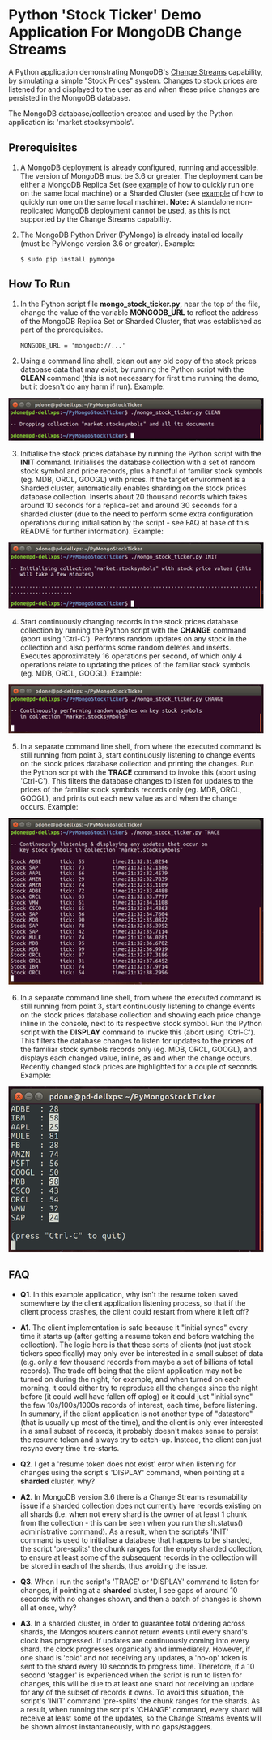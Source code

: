 # Python 'Stock Ticker' Demo Application For MongoDB Change Streams

A Python application demonstrating MongoDB's [Change Streams](https://docs.mongodb.com/manual/changeStreams/) capability, by simulating a simple "Stock Prices" system. Changes to stock prices are listened for and displayed to the user as and when these price changes are persisted in the MongoDB database. 

The MongoDB database/collection created and used by the Python application is: 'market.stocksymbols'.

## Prerequisites

1. A MongoDB deployment is already configured, running and accessible. The version of MongoDB must be 3.6 or greater. The deployment can be either a MongoDB Replica Set (see [example](https://github.com/pkdone/mongo-quick-repset) of how to quickly run one on the same local machine) or a Sharded Cluster (see [example](https://github.com/pkdone/mongo-multi-svr-generator) of how to quickly run one on the same local machine). **Note:** A standalone non-replicated MongoDB deployment cannot be used, as this is not supported by the Change Streams capability.

2. The MongoDB Python Driver (PyMongo) is already installed locally (must be PyMongo version 3.6 or greater). Example:

    ```
    $ sudo pip install pymongo
    ```

## How To Run

1. In the Python script file **mongo_stock_ticker.py**, near the top of the file, change the value of the variable **MONGODB_URL** to reflect the address of the MongoDB Replica Set or Sharded Cluster, that was established as part of the prerequisites.


    ```
    MONGODB_URL = 'mongodb://...'
    ```

2. Using a command line shell, clean out any old copy of the stock prices database data that may exist, by running the Python script with the **CLEAN** command (this is not necessary for first time running the demo, but it doesn't do any harm if run). Example:


![CLEAN](imgs/clean.png)


3. Initialise the stock prices database by running the Python script with the **INIT** command. Initialises the database collection with a set of random stock symbol and price records, plus a handful of familiar stock symbols (eg. MDB, ORCL, GOOGL) with prices. If the target environment is a Sharded cluster, automatically enables sharding on the stock prices database collection. Inserts about 20 thousand records which takes around 10 seconds for a replica-set and around 30 seconds for a sharded cluster (due to the need to perform some extra configuration operations during initialisation by the script - see FAQ at base of this README for further information). Example:


![INIT](imgs/init.png)


4. Start continuously changing records in the stock prices database collection by running the Python script with the **CHANGE** command (abort using 'Ctrl-C'). Performs random updates on any stock in the collection and also performs some random deletes and inserts. Executes approximately 16 operations per second, of which only 4 operations relate to updating the prices of the familiar stock symbols (eg. MDB, ORCL, GOOGL). Example:


![UPDATES](imgs/change.png)


5. In a separate command line shell, from where the executed command is still running from point 3, start continuously listening to change events on the stock prices database collection and printing the changes. Run the Python script with the **TRACE** command to invoke this (abort using 'Ctrl-C'). This filters the database changes to listen for updates to the prices of the familiar stock symbols records only (eg. MDB, ORCL, GOOGL), and prints out each new value as and when the change occurs. Example:


![LISTEN](imgs/trace.png)


6. In a separate command line shell, from where the executed command is still running from point 3, start continuously listening to change events on the stock prices database collection and showing each price change inline in the console, next to its respective stock symbol. Run the Python script with the **DISPLAY** command to invoke this (abort using 'Ctrl-C'). This filters the database changes to listen for updates to the prices of the familiar stock symbols records only (eg. MDB, ORCL, GOOGL), and displays each changed value, inline, as and when the change occurs. Recently changed stock prices are highlighted for a couple of seconds. Example:


![LISTEN](imgs/display.png)


## FAQ

* __Q1__. In this example application, why isn't the resume token saved somewhere by the client application listening process, so that if the client process crashes, the client could restart from where it left off?

* __A1__. The client implementation is safe because it "initial syncs" every time it starts up (after getting a resume token and before watching the collection). The logic here is that these sorts of clients (not just stock tickers specifically) may only ever be interested in a small subset of data (e.g. only a few thousand records from maybe a set of billions of total records). The trade off being that the client application may not be turned on during the night, for example, and when turned on each morning, it could either try to reproduce all the changes since the night before (it could well have fallen off oplog) or it could just "initial sync" the few 10s/100s/1000s records of interest, each time, before listening. In summary, if the client application is not another type of "datastore" (that is usually up most of the time), and the client is only ever interested in a small subset of records, it probably doesn't makes sense to persist the resume token and always try to catch-up. Instead, the client can just resync every time it re-starts.


* __Q2__. I get a 'resume token does not exist' error when listening for changes using the script's 'DISPLAY' command, when pointing at a __sharded__ cluster, why?

* __A2__. In MongoDB version 3.6 there is a Change Streams resumability issue if a sharded collection does not currently have records existing on all shards (i.e. when not every shard is the owner of at least 1 chunk from the collection - this can be seen when you run the sh.status() administrative command). As a result, when the script#s 'INIT' command is used to initialise a database that happens to be sharded, the script 'pre-splits' the chunk ranges for the empty sharded collection, to ensure at least some of the subsequent records in the collection will be stored in each of the shards, thus avoiding the issue. 


* __Q3__. When I run the script's 'TRACE' or 'DISPLAY' command to listen for changes, if pointing at a __sharded__ cluster, I see gaps of around 10 seconds with no changes shown, and then a batch of changes is shown all at once, why? 

* __A3__. In a sharded cluster, in order to guarantee total ordering across shards, the Mongos routers cannot return events until every shard's clock has progressed. If updates are continuously coming into every shard, the clock progresses organically and immediately. However, if one shard is 'cold' and not receiving any updates, a 'no-op' token is sent to the shard every 10 seconds to progress time. Therefore, if a 10 second 'stagger' is experienced when the script is run to listen for changes, this will be due to at least one shard not receiving an update for any of the subset of records it owns. To avoid this situation, the script's 'INIT' command 'pre-splits' the chunk ranges for the shards. As a result, when running the script's 'CHANGE' command, every shard will receive at least some of the updates, so the Change Streams events will be shown almost instantaneously, with no gaps/staggers.

